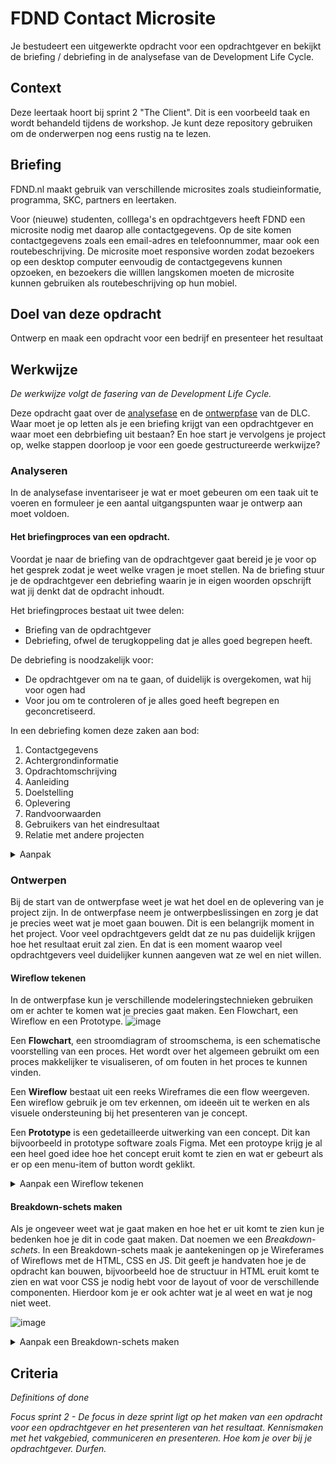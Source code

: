 # FDND Contact Microsite 

Je bestudeert een uitgewerkte opdracht voor een opdrachtgever en bekijkt de briefing / debriefing in de analysefase van de Development Life Cycle. 

## Context

Deze leertaak hoort bij sprint 2 "The Client". Dit is een voorbeeld taak en wordt behandeld tijdens de workshop. Je kunt deze repository gebruiken om de onderwerpen nog eens rustig na te lezen.

## Briefing

FDND.nl maakt gebruik van verschillende microsites zoals studieinformatie, programma, SKC, partners en leertaken. 
 
Voor (nieuwe) studenten, colllega's en opdrachtgevers heeft FDND een  microsite nodig met daarop alle contactgegevens. Op de site komen contactgegevens zoals een email-adres en telefoonnummer, maar ook een routebeschrijving. De microsite moet responsive worden zodat bezoekers op een desktop computer eenvoudig de contactgegevens kunnen opzoeken, en bezoekers die willlen langskomen moeten de microsite kunnen gebruiken als routebeschrijving op hun mobiel.


## Doel van deze opdracht

Ontwerp en maak een opdracht voor een bedrijf en presenteer het resultaat

## Werkwijze
*De werkwijze volgt de fasering van de Development Life Cycle.*

Deze opdracht gaat over de [analysefase](#analyseren) en de [ontwerpfase](#ontwerpen) van de DLC. Waar moet je op letten als je een briefing krijgt van een opdrachtgever en waar moet een debrbiefing uit bestaan? En hoe start je vervolgens je project op, welke stappen doorloop je voor een goede gestructureerde werkwijze?

### Analyseren
In de analysefase inventariseer je wat er moet gebeuren om een taak uit te voeren en formuleer je een aantal uitgangspunten waar je ontwerp aan moet voldoen.

#### Het briefingproces van een opdracht. 

Voordat je naar de briefing van de opdrachtgever gaat bereid je je voor op het gesprek zodat je weet welke vragen je moet stellen. Na de briefing stuur je de opdrachtgever een debriefing waarin je in eigen woorden opschrijft wat jij denkt dat de opdracht inhoudt. 

Het briefingproces bestaat uit twee delen:
 - Briefing van de opdrachtgever
 - Debriefing, ofwel de terugkoppeling dat je alles goed begrepen heeft.

De debriefing is noodzakelijk voor:
- De opdrachtgever om na te gaan, of duidelijk is overgekomen, wat hij voor ogen had
- Voor jou om te controleren of je alles goed heeft begrepen en geconcretiseerd.

In een debriefing komen deze zaken aan bod:
1. Contactgegevens
2. Achtergrondinformatie
3. Opdrachtomschrijving
4. Aanleiding
5. Doelstelling
6. Oplevering
7. Randvoorwaarden
8. Gebruikers van het eindresultaat
9. Relatie met andere projecten


<details>
<summary>Aanpak</summary>

 1. Maak  een _mindmap_ voor de debriefing, vul zoveel mogelijk informatie in die je al weet of kan opzoeken. 
 2. Maak een lijst met vragen van de dingen die je nog niet weet, neem dit mee naar de briefing van de opdrachtgever.
 3. Tijdens en na de briefing met de opdrachtgever maak je de _mindmap_ af. 
 4. Schrijf daarna de debriefing met alle informatie en stuur het op naar de opdrachtgever.

#### Materiaal analysefase

 Over briefing / debriefing
 - [Checklist voor de ultieme debriefing – in 11 stappen naar resultaat](https://www.frankwatching.com/archive/2020/09/10/ultieme-debriefing-checklist-11-stappen/)
 - [Hoe stel je een goede briefing en debriefing (onderzoeksomschrijving en terugkoppeling daarop) op?]()
 - Voorbeeld van een Mindmap voor een debriefing:
   <img width="1077" alt="image" src="https://user-images.githubusercontent.com/1391509/134825307-400aaa62-df4e-41b2-971a-03cee2886a7c.png">

</details>


### Ontwerpen
Bij de start van de ontwerpfase weet je wat het doel en de oplevering van je project zijn. 
In de ontwerpfase neem je ontwerpbeslissingen en zorg je dat je precies weet wat je moet gaan bouwen.
Dit is een belangrijk moment in het project. 
Voor veel opdrachtgevers geldt dat ze nu pas duidelijk krijgen hoe het resultaat eruit zal zien. 
En dat is een moment waarop veel opdrachtgevers veel duidelijker kunnen aangeven wat ze wel en niet willen.


#### Wireflow tekenen
In de ontwerpfase kun je verschillende modeleringstechnieken gebruiken om er achter te komen wat je precies gaat maken. Een Flowchart, een Wireflow en een Prototype. 
![image](https://user-images.githubusercontent.com/1391509/135461815-66771251-a43a-4bac-b641-a389e102ed3d.png)

Een **Flowchart**, een stroomdiagram of stroomschema, is een schematische voorstelling van een proces. Het wordt over het algemeen gebruikt om een proces makkelijker te visualiseren, of om fouten in het proces te kunnen vinden.

Een **Wireflow** bestaat uit een reeks Wireframes die een flow weergeven. Een wireflow gebruik je om tev erkennen, om ideeën uit te werken en als visuele ondersteuning bij het presenteren van je concept.

Een **Prototype** is een gedetailleerde uitwerking van een concept. Dit kan bijvoorbeeld in prototype software zoals Figma. Met een protoype krijg je al een heel goed idee hoe het concept eruit komt te zien en wat er gebeurt als er op een menu-item of button wordt geklikt. 

<details>
<summary>Aanpak een Wireflow tekenen</summary>

 1. Schrijf de belangrijkste punten uit jouw debriefing op.
 2. Zoek naar inspirerende voorbeelden, m.b.t. jouw opdracht, en plaats deze ook op het Mirobord.
 3. Schets verschillende ideeën voor je concept als Wireframes.
 4. Presenteer de ideeën in groepjes aan elkaar en geef elkaar feedback (tips en tops).
 5. Schets twee nieuwe versies van de twee beste schetsen en verwerk de feedback die je hebt gekregen.

#### Materiaal Wireflow tekenen

Ontwerpschetsen
 - [Prototypes vs Wireframes in UX Projects](https://www.youtube.com/watch?v=miVcrftnhzM)
 - [How to Draw a Wireframe (Even if You Can’t Draw)](https://www.nngroup.com/articles/draw-wireframe-even-if-you-cant-draw/)
 - [Wireflows: A UX Deliverable for Workflows and Apps]()

</details>


#### Breakdown-schets maken
Als je ongeveer weet wat je gaat maken en hoe het er uit komt te zien kun je bedenken hoe je dit in code gaat maken. Dat noemen we een _Breakdown-schets_.
In een Breakdown-schets maak je aantekeningen op je Wireferames of Wireflows met de HTML, CSS en JS. Dit geeft je handvaten hoe je de opdracht kan bouwen, bijvoorbeeld hoe de structuur in HTML eruit komt te zien en wat voor CSS je nodig hebt voor de layout of voor de verschillende componenten. Hierdoor kom je er ook achter wat je al weet en wat je nog niet weet. 

![image](https://user-images.githubusercontent.com/1391509/135466688-43ea7c13-5823-431f-a6a9-671a33a7bc45.png)


<details>
<summary>Aanpak een Breakdown-schets maken</summary>

 1. Werk in duo's, overleg samen hoe je een Wireframe in code zou kunnen maken. Gebruik drie kleuren voor aantekeningen over HTML, CSS en/of JS. 
 2. Bedenk eerst hoe je de basis-structuur van de Wireframes in HTML kan maken, wat wordt de ```<header>```, ```<nav``` en wat komt in de ```<main>```? Gebruik hier de _content sectioning_ HTML elementen voor. 
 3. Ga dan bedenken hoe je de layout in CSS kan maken. Gebruik je de Grid-layout voor de ```<main>``` met 2 of 3 kolommen? Of positioning?
 4. Kijk dan naar de verschillende onderdelen van je website en bedenk hoe je die in HTML zou kunnen maken, zoals de navigatie, een lijst artikelen of nieuwsberichten, of een formulier met input elementen en labels. Gebruik hier de _Text content elements_ , _Image and multimedia elements_ , _forms_ en _Interactive elements_. 
 5. Dan bedenk je hoe je de onderdelen van je website CSS zou kunnen maken. Flexbox voor de navigatie of het formulier? Bos-shadows of border-radius?
 5. Daarna kun je ook nog bedenken hoe je de interactieve elementen op de pagina met JS en CSS zou kunnen maken. 
 6. Tot slot kun je in je Breakdown-schets noteren welke techniek je al beheerst en welke techniek nog nieuw voor je is. Dan weet je meteen waar je meer of minder tijd aan moet besteden als je gaat bouwen. 

 
#### Materiaal breakdown-schets maken

 Breakdown HTML elementen
 - [HTML elementen voor _content sectioning_ op MDN](https://developer.mozilla.org/en-US/docs/Web/HTML/Element#content_sectioning)
 - [Text content elements in HTML op MDN](https://developer.mozilla.org/en-US/docs/Web/HTML/Element#forms)
 - [Image and multimedia elements in HTML op MDN](https://developer.mozilla.org/en-US/docs/Web/HTML/Element#forms)
 - [Form elements in HTML op MDN](https://developer.mozilla.org/en-US/docs/Web/HTML/Element#forms)
 - [Interactive elements in HTML op MDN](https://developer.mozilla.org/en-US/docs/Web/HTML/Element#forms)
  - [Input elementen en Labels van een formulier](https://css-tricks.com/html-inputs-and-labels-a-love-story/)

Breakdown CSS properties
 - [Uitleg van CSS Flexbox Layout op CSS Tricks](https://css-tricks.com/snippets/css/a-guide-to-flexbox/)
 - [Uitleg van CSS Grid Layout op CSS Tricks](https://css-tricks.com/snippets/css/complete-guide-grid/)
 
</details>




## Criteria
*Definitions of done*

_Focus sprint 2 - De focus in deze sprint ligt op het maken van een opdracht voor een opdrachtgever en het presenteren van het resultaat. Kennismaken met het vakgebied, communiceren en presenteren. Hoe kom je over bij je opdrachtgever. Durfen._

